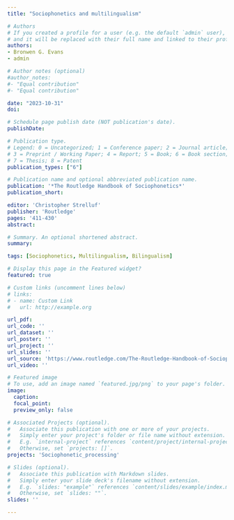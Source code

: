 ```yaml
---
title: "Sociophonetics and multilingualism"

# Authors
# If you created a profile for a user (e.g. the default `admin` user), write the username (folder name) here 
# and it will be replaced with their full name and linked to their profile.
authors:
- Bronwen G. Evans
- admin

# Author notes (optional)
#author_notes:
#- "Equal contribution"
#- "Equal contribution"

date: "2023-10-31"
doi:

# Schedule page publish date (NOT publication's date).
publishDate: 

# Publication type.
# Legend: 0 = Uncategorized; 1 = Conference paper; 2 = Journal article;
# 3 = Preprint / Working Paper; 4 = Report; 5 = Book; 6 = Book section;
# 7 = Thesis; 8 = Patent
publication_types: ["6"]

# Publication name and optional abbreviated publication name.
publication: '*The Routledge Handbook of Sociophonetics*'
publication_short:

editor: 'Christopher Strelluf'
publisher: 'Routledge'
pages: '411-430'
abstract: 

# Summary. An optional shortened abstract.
summary: 

tags: [Sociophonetics, Multilingualism, Bilingualism]

# Display this page in the Featured widget?
featured: true

# Custom links (uncomment lines below)
# links:
# - name: Custom Link
#   url: http://example.org

url_pdf:
url_code: ''
url_dataset: ''
url_poster: ''
url_project: ''
url_slides: ''
url_source: 'https://www.routledge.com/The-Routledge-Handbook-of-Sociophonetics/Strelluf/p/book/9780367472795'
url_video: ''

# Featured image
# To use, add an image named `featured.jpg/png` to your page's folder. 
image:
  caption:
  focal_point:
  preview_only: false

# Associated Projects (optional).
#   Associate this publication with one or more of your projects.
#   Simply enter your project's folder or file name without extension.
#   E.g. `internal-project` references `content/project/internal-project/index.md`.
#   Otherwise, set `projects: []`.
projects: 'Sociophonetic_processing'

# Slides (optional).
#   Associate this publication with Markdown slides.
#   Simply enter your slide deck's filename without extension.
#   E.g. `slides: "example"` references `content/slides/example/index.md`.
#   Otherwise, set `slides: ""`.
slides: ''

---
```

